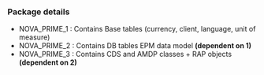 
### Package details 

- NOVA_PRIME_1 : Contains Base tables (currency, client, language, unit of measure)
- NOVA_PRIME_2 : Contains DB tables EPM data model **(dependent on 1)**
- NOVA_PRIME_3 : Contains CDS and AMDP classes + RAP objects **(dependent on 2)**
